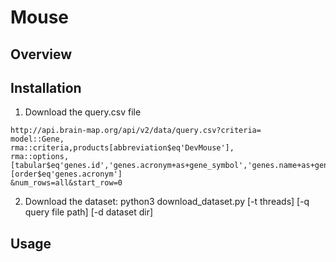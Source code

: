 # Mouse

## Overview

## Installation
1. Download the query.csv file 
```
http://api.brain-map.org/api/v2/data/query.csv?criteria=
model::Gene,
rma::criteria,products[abbreviation$eq'DevMouse'],
rma::options,[tabular$eq'genes.id','genes.acronym+as+gene_symbol','genes.name+as+gene_name','genes.entrez_id+as+entrez_gene_id','genes.homologene_id+as+homologene_group_id'],
[order$eq'genes.acronym']
&num_rows=all&start_row=0
```
2. Download the dataset:
    python3 download_dataset.py [-t threads] [-q query file path] [-d dataset dir]
## Usage
